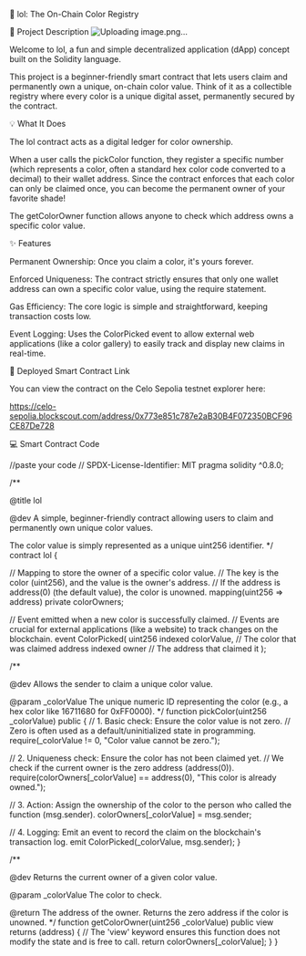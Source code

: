 🌈 lol: The On-Chain Color Registry

🌟 Project Description
![Uploading image.png…]()



Welcome to lol, a fun and simple decentralized application (dApp) concept built on the Solidity language.

This project is a beginner-friendly smart contract that lets users claim and permanently own a unique, on-chain color value. Think of it as a collectible registry where every color is a unique digital asset, permanently secured by the contract. 

💡 What It Does

The lol contract acts as a digital ledger for color ownership.

When a user calls the pickColor function, they register a specific number (which represents a color, often a standard hex color code converted to a decimal) to their wallet address. Since the contract enforces that each color can only be claimed once, you can become the permanent owner of your favorite shade!

The getColorOwner function allows anyone to check which address owns a specific color value.

✨ Features

Permanent Ownership: Once you claim a color, it's yours forever.

Enforced Uniqueness: The contract strictly ensures that only one wallet address can own a specific color value, using the require statement.

Gas Efficiency: The core logic is simple and straightforward, keeping transaction costs low.

Event Logging: Uses the ColorPicked event to allow external web applications (like a color gallery) to easily track and display new claims in real-time.

🔗 Deployed Smart Contract Link

You can view the contract on the Celo Sepolia testnet explorer here:

https://celo-sepolia.blockscout.com/address/0x773e851c787e2aB30B4F072350BCF96CE87De728

💻 Smart Contract Code

//paste your code
// SPDX-License-Identifier: MIT
pragma solidity ^0.8.0;

/**

@title lol

@dev A simple, beginner-friendly contract allowing users to claim and permanently own unique color values.

The color value is simply represented as a unique uint256 identifier.
*/
contract lol {

// Mapping to store the owner of a specific color value.
// The key is the color (uint256), and the value is the owner's address.
// If the address is address(0) (the default value), the color is unowned.
mapping(uint256 => address) private colorOwners;

// Event emitted when a new color is successfully claimed.
// Events are crucial for external applications (like a website) to track changes on the blockchain.
event ColorPicked(
uint256 indexed colorValue, // The color that was claimed
address indexed owner       // The address that claimed it
);

/**

@dev Allows the sender to claim a unique color value.

@param _colorValue The unique numeric ID representing the color (e.g., a hex color like 16711680 for 0xFF0000).
*/
function pickColor(uint256 _colorValue) public {
// 1. Basic check: Ensure the color value is not zero.
// Zero is often used as a default/uninitialized state in programming.
require(_colorValue != 0, "Color value cannot be zero.");

// 2. Uniqueness check: Ensure the color has not been claimed yet.
// We check if the current owner is the zero address (address(0)).
require(colorOwners[_colorValue] == address(0), "This color is already owned.");

// 3. Action: Assign the ownership of the color to the person who called the function (msg.sender).
colorOwners[_colorValue] = msg.sender;

// 4. Logging: Emit an event to record the claim on the blockchain's transaction log.
emit ColorPicked(_colorValue, msg.sender);
}

/**

@dev Returns the current owner of a given color value.

@param _colorValue The color to check.

@return The address of the owner. Returns the zero address if the color is unowned.
*/
function getColorOwner(uint256 _colorValue) public view returns (address) {
// The 'view' keyword ensures this function does not modify the state and is free to call.
return colorOwners[_colorValue];
}
}
